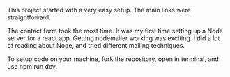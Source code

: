 This project started with a very easy setup. The main links were straightfoward.

The contact form took the most time. It was my first time setting up a Node server for a react app. Getting nodemailer working was exciting. I did a lot of reading about Node, and tried different mailing techniques.

To setup code on your machine, fork the repository, open in terminal, and use npm run dev.
